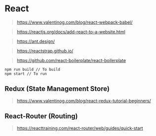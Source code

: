 # React

>https://www.valentinog.com/blog/react-webpack-babel/

>https://reactjs.org/docs/add-react-to-a-website.html

>https://ant.design/

>https://reactstrap.github.io/

>https://github.com/react-boilerplate/react-boilerplate

```
npm run build // To build
npm start // To run
```

## Redux (State Management Store)

>https://www.valentinog.com/blog/react-redux-tutorial-beginners/

## React-Router (Routing)

>https://reacttraining.com/react-router/web/guides/quick-start